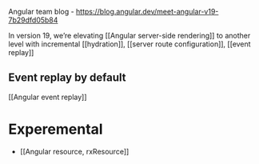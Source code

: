 Angular team blog - https://blog.angular.dev/meet-angular-v19-7b29dfd05b84

In version 19, we’re elevating [[Angular server-side rendering]] to another level with incremental [[hydration]], [[server route configuration]], [[event replay]]



## Event replay by default
[[Angular event replay]]

# Experemental

- [[Angular resource, rxResource]]
